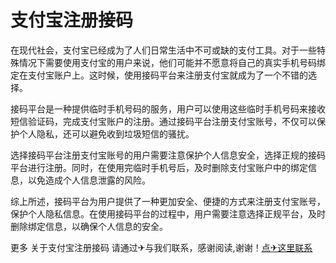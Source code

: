 # 支付宝注册接码

在现代社会，支付宝已经成为了人们日常生活中不可或缺的支付工具。对于一些特殊情况下需要使用支付宝的用户来说，他们可能并不愿意将自己的真实手机号码绑定在支付宝账户上。这时候，使用接码平台来注册支付宝就成为了一个不错的选择。

接码平台是一种提供临时手机号码的服务，用户可以使用这些临时手机号码来接收短信验证码，完成支付宝账户的注册。通过接码平台注册支付宝账号，不仅可以保护个人隐私，还可以避免收到垃圾短信的骚扰。

选择接码平台注册支付宝账号的用户需要注意保护个人信息安全，选择正规的接码平台进行注册。同时，在使用完临时手机号后，及时删除支付宝账户中的绑定信息，以免造成个人信息泄露的风险。

综上所述，接码平台为用户提供了一种更加安全、便捷的方式来注册支付宝账号，保护个人隐私信息。在使用接码平台的过程中，用户需要注意选择正规平台，及时删除绑定信息，以确保个人信息的安全。

更多 关于支付宝注册接码 请通过✈与我们联系，感谢阅读,谢谢！[点✈这里联系](https://1.k02.cc)